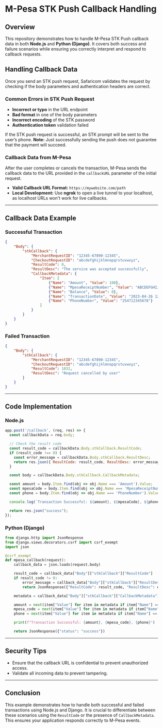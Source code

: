 
# M-Pesa STK Push Callback Handling

## Overview
This repository demonstrates how to handle M-Pesa STK Push callback data in both **Node.js** and **Python (Django)**. 
It covers both success and failure scenarios while ensuring you correctly interpret and respond to callback requests.

## Handling Callback Data
Once you send an STK push request, Safaricom validates the request by checking if the body parameters and authentication headers are correct.

### Common Errors in STK Push Request
- **Incorrect or typo** in the URL endpoint
- **Bad format** in one of the body parameters
- **Incorrect encoding** of the STK password
- **Authentication token** validation failed

If the STK push request is successful, an STK prompt will be sent to the user’s phone. **Note:** Just successfully sending the push does not guarantee that the payment will succeed.

### Callback Data from M-Pesa
After the user completes or cancels the transaction, M-Pesa sends the callback data to the URL provided in the `callbackURL` parameter of the initial request.

- **Valid Callback URL Format:** `https://mywebsite.com/path`
- **Local Development:** Use **ngrok** to open a live tunnel to your localhost, as localhost URLs won't work for live callbacks.

---

## Callback Data Example

### Successful Transaction
```json
{
    "Body": {
        "stkCallback": {
            "MerchantRequestID": "12345-67890-12345",
            "CheckoutRequestID": "abcdefghijklmnopqrstuvwxyz",
            "ResultCode": 0,
            "ResultDesc": "The service was accepted successfully",
            "CallbackMetadata": {
                "Item": [
                    {"Name": "Amount", "Value": 100},
                    {"Name": "MpesaReceiptNumber", "Value": "ABCDEFGHIJ"},
                    {"Name": "Balance", "Value": 0},
                    {"Name": "TransactionDate", "Value": "2023-04-26 12:30:00"},
                    {"Name": "PhoneNumber", "Value": "254712345678"}
                ]
            }
        }
    }
}
```

### Failed Transaction
```json
{
    "Body": {
        "stkCallback": {
            "MerchantRequestID": "12345-67890-12345",
            "CheckoutRequestID": "abcdefghijklmnopqrstuvwxyz",
            "ResultCode": 1032,
            "ResultDesc": "Request cancelled by user"
        }
    }
}
```

---

## Code Implementation

### Node.js
```javascript
app.post('/callback', (req, res) => {
  const callbackData = req.body;

  // Check the result code
  const result_code = callbackData.Body.stkCallback.ResultCode;
  if (result_code !== 0) {
    const error_message = callbackData.Body.stkCallback.ResultDesc;
    return res.json({ ResultCode: result_code, ResultDesc: error_message });
  }

  const body = callbackData.Body.stkCallback.CallbackMetadata;

  const amount = body.Item.find(obj => obj.Name === 'Amount').Value;
  const mpesaCode = body.Item.find(obj => obj.Name === 'MpesaReceiptNumber').Value;
  const phone = body.Item.find(obj => obj.Name === 'PhoneNumber').Value;

  console.log(`Transaction Successful: ${amount}, ${mpesaCode}, ${phone}`);

  return res.json("success");
});
```

### Python (Django)
```python
from django.http import JsonResponse
from django.views.decorators.csrf import csrf_exempt
import json

@csrf_exempt
def mpesa_callback(request):
    callback_data = json.loads(request.body)

    result_code = callback_data["Body"]["stkCallback"]["ResultCode"]
    if result_code != 0:
        error_message = callback_data["Body"]["stkCallback"]["ResultDesc"]
        return JsonResponse({"ResultCode": result_code, "ResultDesc": error_message})

    metadata = callback_data["Body"]["stkCallback"]["CallbackMetadata"]["Item"]

    amount = next(item["Value"] for item in metadata if item["Name"] == "Amount")
    mpesa_code = next(item["Value"] for item in metadata if item["Name"] == "MpesaReceiptNumber")
    phone = next(item["Value"] for item in metadata if item["Name"] == "PhoneNumber")

    print(f"Transaction Successful: {amount}, {mpesa_code}, {phone}")

    return JsonResponse({"status": "success"})
```

---

## Security Tips
- Ensure that the callback URL is confidential to prevent unauthorized access.
- Validate all incoming data to prevent tampering.

---

## Conclusion
This example demonstrates how to handle both successful and failed transactions using Node.js and Django. It is crucial to differentiate between these scenarios using the `ResultCode` or the presence of `CallbackMetadata`. This ensures your application responds correctly to M-Pesa events.

